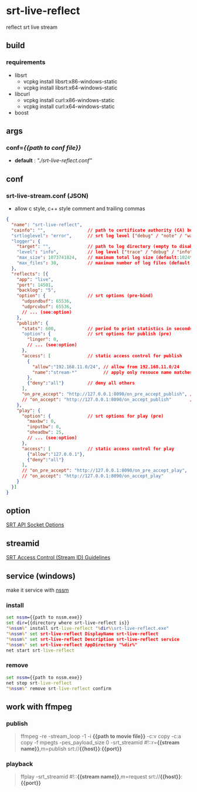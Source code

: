 # srt-live-reflect
reflect srt live stream

## build
### requirements
* libsrt
  * vcpkg install libsrt:x86-windows-static
  * vcpkg install libsrt:x64-windows-static
* libcurl
  * vcpkg install curl:x86-windows-static
  * vcpkg install curl:x64-windows-static
* boost

## args
### conf=*{{path to conf file}}*
* **default** : *"./srt-live-reflect.conf"*

## conf
### srt-live-stream.conf (JSON)
* allow c style, c++ style comment and trailing commas
```json
{
  "name": "srt-live-reflect",
  "cainfo": "",                // path to certificate authority (CA) bundle (empty to skip CA verification) (default:"")
  "srtloglevel": "error",      // srt log level ["debug" / "note" / "warning" / "error" / "fatal"] (default:"error")
  "logger": {
    "target": "",              // path to log directory (empty to disable logging) (default:"")
    "level": "info",           // log level ["trace" / "debug" / "info" / "warning" / "error" / "fatal"] (default:"info")
    "max_size": 1073741824,    // maximum total log size (default:1024*1024*1024)
    "max_files": 30,           // maximum number of log files (default:30)
  },
  "reflects": [{
    "app": "live",
    "port": 14501,
    "backlog": "5",
    "option": {                // srt options (pre-bind)
      "udpsndbuf": 65536,
      "udprcvbuf": 65536,
      // ... (see:option)
    },
    "publish": {
      "stats": 600,            // period to print statistics in seconds (0:disabled) (default:0)
      "option": {              // srt options for publish (pre)
        "linger": 0,
        // ... (see:option)
      },
      "access": [              // static access control for publish
        {
          "allow":"192.168.11.0/24", // allow from 192.168.11.0/24
          "name":"stream-*"          // apply only resouce name matches (default:"*") (see:streamid)
        },
        {"deny":"all"}         // deny all others
      ],
      "on_pre_accept": "http://127.0.0.1:8090/on_pre_accept_publish", // dynamic access control for publish
      // "on_accept": "http://127.0.0.1:8090/on_accept_publish"       // comment out
    },
    "play": {
      "option": {              // srt options for play (pre)
        "maxbw": 0,
        "inputbw": 0,
        "oheadbw": 25,
        // ... (see:option)
      },
      "access": [              // static access control for play
        {"allow":"127.0.0.1"},
        {"deny":"all"}
      ],
      // "on_pre_accept": "http://127.0.0.1:8090/on_pre_accept_play",
      // "on_accept": "http://127.0.0.1:8090/on_accept_play"
    }
  }]
}
```

## option
[SRT API Socket Options](https://github.com/Haivision/srt/blob/master/docs/API/API-socket-options.md)

## streamid
[SRT Access Control (Stream ID) Guidelines](https://github.com/Haivision/srt/blob/master/docs/features/access-control.md)

## service (windows)
make it service with [nssm](https://nssm.cc/)

### install
```bat
set nssm={{path to nssm.exe}}
set dir={{directory where srt-live-reflect is}}
"%nssm%" install srt-live-reflect "%dir%\srt-live-reflect.exe"
"%nssm%" set srt-live-reflect DisplayName srt-live-reflect
"%nssm%" set srt-live-reflect Description srt-live-reflect service
"%nssm%" set srt-live-reflect AppDirectory "%dir%"
net start srt-live-reflect
```

### remove
```bat
set nssm={{path to nssm.exe}}
net stop srt-live-reflect
"%nssm%" remove srt-live-reflect confirm
```

## work with ffmpeg

### publish
> ffmpeg -re -stream_loop -1 -i **{{path to movie file}}** -c:v copy -c:a copy -f mpegts -pes_payload_size 0 -srt_streamid #!::r=**{{stream name}}**,m=publish srt://**{{host}}**:**{{port}}**

### playback
> ffplay -srt_streamid #!::**{{stream name}}**,m=request srt://**{{host}}**:**{{port}}**
